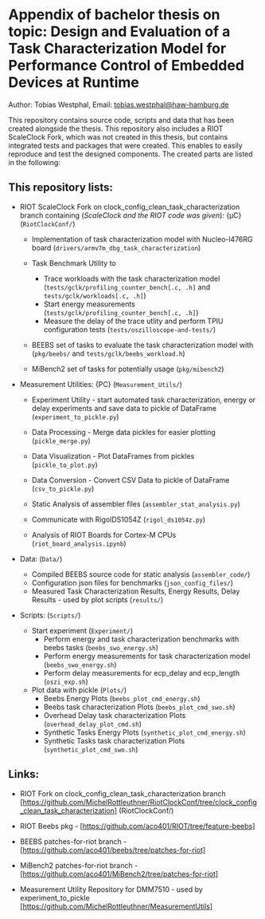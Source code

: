# Appendix of bachelor thesis on topic: Design and Evaluation of a Task Characterization Model for Performance Control of Embedded Devices at Runtime

Author: Tobias Westphal, Email: tobias.westphal@haw-hamburg.de

This repository contains source code, scripts and data that has been created alongside the thesis. This repository also includes a RIOT ScaleClock Fork, which was not created in this thesis, but contains integrated tests and packages that were created. This enables to easily reproduce and test the designed components. The created parts are listed in the following:

## This repository lists:
- RIOT ScaleClock Fork on clock_config_clean_task_characterization branch containing (*ScaleClock and the RIOT code was given*): {µC} (`RiotClockConf/`) 
    - Implementation of task characterization model with Nucleo-l476RG board (`drivers/armv7m_dbg_task_characterization`)
    - Task Benchmark Utility to
        - Trace workloads with the task characterization model (`tests/gclk/profiling_counter_bench[.c, .h]` and `tests/gclk/workloads[.c, .h]`)
        - Start energy measurements (`tests/gclk/profiling_counter_bench[.c, .h]`)
        - Measure the delay of the trace utlity and perform TPIU configuration tests (`tests/oszilloscope-and-tests/`)

    - BEEBS set of tasks to evaluate the task characterization model with (`pkg/beebs/` and `tests/gclk/beebs_workload.h`)
    - MiBench2 set of tasks for potentially usage (`pkg/mibench2`) 

- Measurement Utilities: {PC} (`Measurement_Utils/`)
    - Experiment Utility - start automated task characterization, energy or delay experiments and save data to pickle of DataFrame (`experiment_to_pickle.py`)
    - Data Processing - Merge data pickles for easier plotting (`pickle_merge.py`)
    - Data Visualization - Plot DataFrames from pickles (`pickle_to_plot.py`)
    - Data Conversion - Convert CSV Data to pickle of DataFrame (`csv_to_pickle.py`)

    - Static Analysis of assembler files (`assembler_stat_analysis.py`)
    - Communicate with RigolDS1054Z (`rigol_ds1054z.py`)
    - Analysis of RIOT Boards for Cortex-M CPUs (`riot_board_analysis.ipynb`)

- Data: (`Data/`)
    - Compiled BEEBS source code for static analysis (`assembler_code/`)
    - Configuration json files for benchmarks (`json_config_files/`)
    - Measured Task Characterization Results, Energy Results, Delay Results - used by plot scripts (`results/`)

- Scripts: (`Scripts/`)
    - Start experiment (`Experiment/`)
        - Perform energy and task characterization benchmarks with beebs tasks (`beebs_swo_energy.sh`)
        - Perform energy measurements for task characterization model (`beebs_swo_energy.sh`)
        - Perform delay measurements for ecp_delay and ecp_length (`oszi_exp.sh`)
    - Plot data with pickle (`Plots/`)
        - Beebs Energy Plots (`beebs_plot_cmd_energy.sh`)
        - Beebs task characterization Plots (`beebs_plot_cmd_swo.sh`)
        - Overhead Delay task characterization Plots (`overhead_delay_plot_cmd.sh`)
        - Synthetic Tasks Energy Plots (`synthetic_plot_cmd_energy.sh`)
        - Synthetic Tasks task characterization Plots (`synthetic_plot_cmd_swo.sh`)


## Links:
- RIOT Fork on clock_config_clean_task_characterization branch [https://github.com/MichelRottleuthner/RiotClockConf/tree/clock_config_clean_task_characterization] (RiotClockConf/)
- RIOT Beebs pkg - [https://github.com/aco401/RIOT/tree/feature-beebs]
- BEEBS patches-for-riot branch - [https://github.com/aco401/beebs/tree/patches-for-riot]
- MiBench2 patches-for-riot branch - [https://github.com/aco401/MiBench2/tree/patches-for-riot]

- Measurement Utility Repository for DMM7510 - used by experiment_to_pickle [https://github.com/MichelRottleuthner/MeasurementUtils] 



